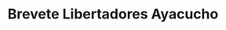 ---
title: "Brevete Libertadores Ayacucho"
url: /ayacucho/brevete-libertadores-ayacucho/
shop: reparación de automóviles
---